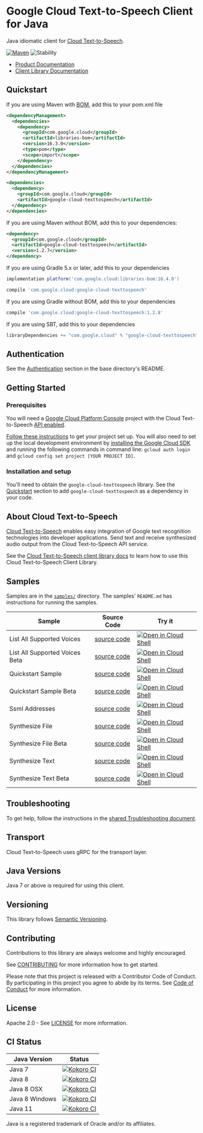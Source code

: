 # Google Cloud Text-to-Speech Client for Java

Java idiomatic client for [Cloud Text-to-Speech][product-docs].

[![Maven][maven-version-image]][maven-version-link]
![Stability][stability-image]

- [Product Documentation][product-docs]
- [Client Library Documentation][javadocs]

## Quickstart

If you are using Maven with [BOM][libraries-bom], add this to your pom.xml file
```xml
<dependencyManagement>
  <dependencies>
    <dependency>
      <groupId>com.google.cloud</groupId>
      <artifactId>libraries-bom</artifactId>
      <version>16.3.0</version>
      <type>pom</type>
      <scope>import</scope>
    </dependency>
  </dependencies>
</dependencyManagement>

<dependencies>
  <dependency>
    <groupId>com.google.cloud</groupId>
    <artifactId>google-cloud-texttospeech</artifactId>
  </dependency>
</dependencies>

```

If you are using Maven without BOM, add this to your dependencies:

```xml
<dependency>
  <groupId>com.google.cloud</groupId>
  <artifactId>google-cloud-texttospeech</artifactId>
  <version>1.2.7</version>
</dependency>

```

If you are using Gradle 5.x or later, add this to your dependencies
```Groovy
implementation platform('com.google.cloud:libraries-bom:16.4.0')

compile 'com.google.cloud:google-cloud-texttospeech'
```
If you are using Gradle without BOM, add this to your dependencies
```Groovy
compile 'com.google.cloud:google-cloud-texttospeech:1.2.8'
```

If you are using SBT, add this to your dependencies
```Scala
libraryDependencies += "com.google.cloud" % "google-cloud-texttospeech" % "1.2.8"
```

## Authentication

See the [Authentication][authentication] section in the base directory's README.

## Getting Started

### Prerequisites

You will need a [Google Cloud Platform Console][developer-console] project with the Cloud Text-to-Speech [API enabled][enable-api].

[Follow these instructions][create-project] to get your project set up. You will also need to set up the local development environment by
[installing the Google Cloud SDK][cloud-sdk] and running the following commands in command line:
`gcloud auth login` and `gcloud config set project [YOUR PROJECT ID]`.

### Installation and setup

You'll need to obtain the `google-cloud-texttospeech` library.  See the [Quickstart](#quickstart) section
to add `google-cloud-texttospeech` as a dependency in your code.

## About Cloud Text-to-Speech


[Cloud Text-to-Speech][product-docs] enables easy integration of Google text recognition technologies into developer applications. Send text and receive synthesized audio output from the Cloud Text-to-Speech API service.

See the [Cloud Text-to-Speech client library docs][javadocs] to learn how to
use this Cloud Text-to-Speech Client Library.





## Samples

Samples are in the [`samples/`](https://github.com/googleapis/java-texttospeech/tree/master/samples) directory. The samples' `README.md`
has instructions for running the samples.

| Sample                      | Source Code                       | Try it |
| --------------------------- | --------------------------------- | ------ |
| List All Supported Voices | [source code](https://github.com/googleapis/java-texttospeech/blob/master/samples/snippets/src/main/java/com/example/texttospeech/ListAllSupportedVoices.java) | [![Open in Cloud Shell][shell_img]](https://console.cloud.google.com/cloudshell/open?git_repo=https://github.com/googleapis/java-texttospeech&page=editor&open_in_editor=samples/snippets/src/main/java/com/example/texttospeech/ListAllSupportedVoices.java) |
| List All Supported Voices Beta | [source code](https://github.com/googleapis/java-texttospeech/blob/master/samples/snippets/src/main/java/com/example/texttospeech/ListAllSupportedVoicesBeta.java) | [![Open in Cloud Shell][shell_img]](https://console.cloud.google.com/cloudshell/open?git_repo=https://github.com/googleapis/java-texttospeech&page=editor&open_in_editor=samples/snippets/src/main/java/com/example/texttospeech/ListAllSupportedVoicesBeta.java) |
| Quickstart Sample | [source code](https://github.com/googleapis/java-texttospeech/blob/master/samples/snippets/src/main/java/com/example/texttospeech/QuickstartSample.java) | [![Open in Cloud Shell][shell_img]](https://console.cloud.google.com/cloudshell/open?git_repo=https://github.com/googleapis/java-texttospeech&page=editor&open_in_editor=samples/snippets/src/main/java/com/example/texttospeech/QuickstartSample.java) |
| Quickstart Sample Beta | [source code](https://github.com/googleapis/java-texttospeech/blob/master/samples/snippets/src/main/java/com/example/texttospeech/QuickstartSampleBeta.java) | [![Open in Cloud Shell][shell_img]](https://console.cloud.google.com/cloudshell/open?git_repo=https://github.com/googleapis/java-texttospeech&page=editor&open_in_editor=samples/snippets/src/main/java/com/example/texttospeech/QuickstartSampleBeta.java) |
| Ssml Addresses | [source code](https://github.com/googleapis/java-texttospeech/blob/master/samples/snippets/src/main/java/com/example/texttospeech/SsmlAddresses.java) | [![Open in Cloud Shell][shell_img]](https://console.cloud.google.com/cloudshell/open?git_repo=https://github.com/googleapis/java-texttospeech&page=editor&open_in_editor=samples/snippets/src/main/java/com/example/texttospeech/SsmlAddresses.java) |
| Synthesize File | [source code](https://github.com/googleapis/java-texttospeech/blob/master/samples/snippets/src/main/java/com/example/texttospeech/SynthesizeFile.java) | [![Open in Cloud Shell][shell_img]](https://console.cloud.google.com/cloudshell/open?git_repo=https://github.com/googleapis/java-texttospeech&page=editor&open_in_editor=samples/snippets/src/main/java/com/example/texttospeech/SynthesizeFile.java) |
| Synthesize File Beta | [source code](https://github.com/googleapis/java-texttospeech/blob/master/samples/snippets/src/main/java/com/example/texttospeech/SynthesizeFileBeta.java) | [![Open in Cloud Shell][shell_img]](https://console.cloud.google.com/cloudshell/open?git_repo=https://github.com/googleapis/java-texttospeech&page=editor&open_in_editor=samples/snippets/src/main/java/com/example/texttospeech/SynthesizeFileBeta.java) |
| Synthesize Text | [source code](https://github.com/googleapis/java-texttospeech/blob/master/samples/snippets/src/main/java/com/example/texttospeech/SynthesizeText.java) | [![Open in Cloud Shell][shell_img]](https://console.cloud.google.com/cloudshell/open?git_repo=https://github.com/googleapis/java-texttospeech&page=editor&open_in_editor=samples/snippets/src/main/java/com/example/texttospeech/SynthesizeText.java) |
| Synthesize Text Beta | [source code](https://github.com/googleapis/java-texttospeech/blob/master/samples/snippets/src/main/java/com/example/texttospeech/SynthesizeTextBeta.java) | [![Open in Cloud Shell][shell_img]](https://console.cloud.google.com/cloudshell/open?git_repo=https://github.com/googleapis/java-texttospeech&page=editor&open_in_editor=samples/snippets/src/main/java/com/example/texttospeech/SynthesizeTextBeta.java) |



## Troubleshooting

To get help, follow the instructions in the [shared Troubleshooting document][troubleshooting].

## Transport

Cloud Text-to-Speech uses gRPC for the transport layer.

## Java Versions

Java 7 or above is required for using this client.

## Versioning


This library follows [Semantic Versioning](http://semver.org/).


## Contributing


Contributions to this library are always welcome and highly encouraged.

See [CONTRIBUTING][contributing] for more information how to get started.

Please note that this project is released with a Contributor Code of Conduct. By participating in
this project you agree to abide by its terms. See [Code of Conduct][code-of-conduct] for more
information.

## License

Apache 2.0 - See [LICENSE][license] for more information.

## CI Status

Java Version | Status
------------ | ------
Java 7 | [![Kokoro CI][kokoro-badge-image-1]][kokoro-badge-link-1]
Java 8 | [![Kokoro CI][kokoro-badge-image-2]][kokoro-badge-link-2]
Java 8 OSX | [![Kokoro CI][kokoro-badge-image-3]][kokoro-badge-link-3]
Java 8 Windows | [![Kokoro CI][kokoro-badge-image-4]][kokoro-badge-link-4]
Java 11 | [![Kokoro CI][kokoro-badge-image-5]][kokoro-badge-link-5]

Java is a registered trademark of Oracle and/or its affiliates.

[product-docs]: https://cloud.google.com/text-to-speech
[javadocs]: https://googleapis.dev/java/google-cloud-texttospeech/latest/
[kokoro-badge-image-1]: http://storage.googleapis.com/cloud-devrel-public/java/badges/java-texttospeech/java7.svg
[kokoro-badge-link-1]: http://storage.googleapis.com/cloud-devrel-public/java/badges/java-texttospeech/java7.html
[kokoro-badge-image-2]: http://storage.googleapis.com/cloud-devrel-public/java/badges/java-texttospeech/java8.svg
[kokoro-badge-link-2]: http://storage.googleapis.com/cloud-devrel-public/java/badges/java-texttospeech/java8.html
[kokoro-badge-image-3]: http://storage.googleapis.com/cloud-devrel-public/java/badges/java-texttospeech/java8-osx.svg
[kokoro-badge-link-3]: http://storage.googleapis.com/cloud-devrel-public/java/badges/java-texttospeech/java8-osx.html
[kokoro-badge-image-4]: http://storage.googleapis.com/cloud-devrel-public/java/badges/java-texttospeech/java8-win.svg
[kokoro-badge-link-4]: http://storage.googleapis.com/cloud-devrel-public/java/badges/java-texttospeech/java8-win.html
[kokoro-badge-image-5]: http://storage.googleapis.com/cloud-devrel-public/java/badges/java-texttospeech/java11.svg
[kokoro-badge-link-5]: http://storage.googleapis.com/cloud-devrel-public/java/badges/java-texttospeech/java11.html
[stability-image]: https://img.shields.io/badge/stability-ga-green
[maven-version-image]: https://img.shields.io/maven-central/v/com.google.cloud/google-cloud-texttospeech.svg
[maven-version-link]: https://search.maven.org/search?q=g:com.google.cloud%20AND%20a:google-cloud-texttospeech&core=gav
[authentication]: https://github.com/googleapis/google-cloud-java#authentication
[developer-console]: https://console.developers.google.com/
[create-project]: https://cloud.google.com/resource-manager/docs/creating-managing-projects
[cloud-sdk]: https://cloud.google.com/sdk/
[troubleshooting]: https://github.com/googleapis/google-cloud-common/blob/master/troubleshooting/readme.md#troubleshooting
[contributing]: https://github.com/googleapis/java-texttospeech/blob/master/CONTRIBUTING.md
[code-of-conduct]: https://github.com/googleapis/java-texttospeech/blob/master/CODE_OF_CONDUCT.md#contributor-code-of-conduct
[license]: https://github.com/googleapis/java-texttospeech/blob/master/LICENSE

[enable-api]: https://console.cloud.google.com/flows/enableapi?apiid=texttospeech.googleapis.com
[libraries-bom]: https://github.com/GoogleCloudPlatform/cloud-opensource-java/wiki/The-Google-Cloud-Platform-Libraries-BOM
[shell_img]: https://gstatic.com/cloudssh/images/open-btn.png
